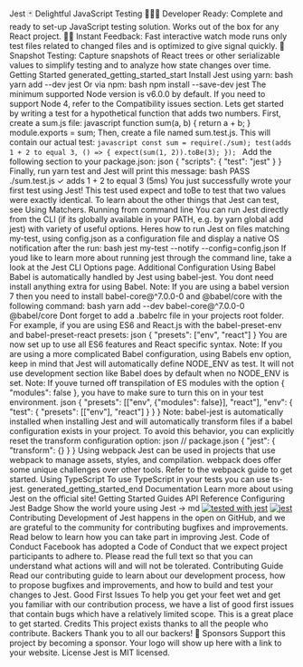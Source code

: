 Jest 🃏 Delightful JavaScript Testing 👩🏻‍💻 Developer Ready: Complete and ready to set-up JavaScript testing solution. Works out of the box for any React project. 🏃🏽 Instant Feedback: Fast interactive watch mode runs only test files related to changed files and is optimized to give signal quickly. 📸 Snapshot Testing: Capture snapshots of React trees or other serializable values to simplify testing and to analyze how state changes over time. Getting Started generated_getting_started_start Install Jest using yarn: bash yarn add --dev jest Or via npm: bash npm install --save-dev jest The minimum supported Node version is v6.0.0 by default. If you need to support Node 4, refer to the Compatibility issues section. Lets get started by writing a test for a hypothetical function that adds two numbers. First, create a sum.js file: javascript function sum(a, b) { return a + b; } module.exports = sum; Then, create a file named sum.test.js. This will contain our actual test: ```javascript const sum = require(./sum); test(adds 1 + 2 to equal 3, () => { expect(sum(1, 2)).toBe(3); }); ``` Add the following section to your package.json: json { "scripts": { "test": "jest" } } Finally, run yarn test and Jest will print this message: bash PASS ./sum.test.js ✓ adds 1 + 2 to equal 3 (5ms) You just successfully wrote your first test using Jest! This test used expect and toBe to test that two values were exactly identical. To learn about the other things that Jest can test, see Using Matchers. Running from command line You can run Jest directly from the CLI (if its globally available in your PATH, e.g. by yarn global add jest) with variety of useful options. Heres how to run Jest on files matching my-test, using config.json as a configuration file and display a native OS notification after the run: bash jest my-test --notify --config=config.json If youd like to learn more about running jest through the command line, take a look at the Jest CLI Options page. Additional Configuration Using Babel Babel is automatically handled by Jest using babel-jest. You dont need install anything extra for using Babel. Note: If you are using a babel version 7 then you need to install babel-core@^7.0.0-0 and @babel/core with the following command: bash yarn add --dev babel-core@^7.0.0-0 @babel/core Dont forget to add a .babelrc file in your projects root folder. For example, if you are using ES6 and React.js with the babel-preset-env and babel-preset-react presets: json { "presets": ["env", "react"] } You are now set up to use all ES6 features and React specific syntax. Note: If you are using a more complicated Babel configuration, using Babels env option, keep in mind that Jest will automatically define NODE_ENV as test. It will not use development section like Babel does by default when no NODE_ENV is set. Note: If youve turned off transpilation of ES modules with the option { "modules": false }, you have to make sure to turn this on in your test environment. json { "presets": [["env", {"modules": false}], "react"], "env": { "test": { "presets": [["env"], "react"] } } } Note: babel-jest is automatically installed when installing Jest and will automatically transform files if a babel configuration exists in your project. To avoid this behavior, you can explicitly reset the transform configuration option: json // package.json { "jest": { "transform": {} } } Using webpack Jest can be used in projects that use webpack to manage assets, styles, and compilation. webpack does offer some unique challenges over other tools. Refer to the webpack guide to get started. Using TypeScript To use TypeScript in your tests you can use ts-jest. generated_getting_started_end Documentation Learn more about using Jest on the official site! Getting Started Guides API Reference Configuring Jest Badge Show the world youre using Jest → md [![tested with jest](https://img.shields.io/badge/tested_with-jest-99424f.svg)](https://github.com/facebook/jest) [![jest](https://jestjs.io/img/jest-badge.svg)](https://github.com/facebook/jest) Contributing Development of Jest happens in the open on GitHub, and we are grateful to the community for contributing bugfixes and improvements. Read below to learn how you can take part in improving Jest. Code of Conduct Facebook has adopted a Code of Conduct that we expect project participants to adhere to. Please read the full text so that you can understand what actions will and will not be tolerated. Contributing Guide Read our contributing guide to learn about our development process, how to propose bugfixes and improvements, and how to build and test your changes to Jest. Good First Issues To help you get your feet wet and get you familiar with our contribution process, we have a list of good first issues that contain bugs which have a relatively limited scope. This is a great place to get started. Credits This project exists thanks to all the people who contribute. Backers Thank you to all our backers! 🙏 Sponsors Support this project by becoming a sponsor. Your logo will show up here with a link to your website. License Jest is MIT licensed.